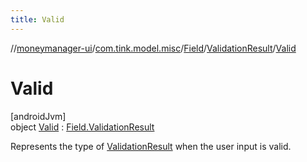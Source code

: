 ```yaml
---
title: Valid
---
```

//[moneymanager-ui](../../../../../index.html)/[com.tink.model.misc](../../../index.html)/[Field](../../index.html)/[ValidationResult](../index.html)/[Valid](index.html)



# Valid



[androidJvm]\
object [Valid](index.html) : [Field.ValidationResult](../index.html)

Represents the type of [ValidationResult](../index.html) when the user input is valid.


